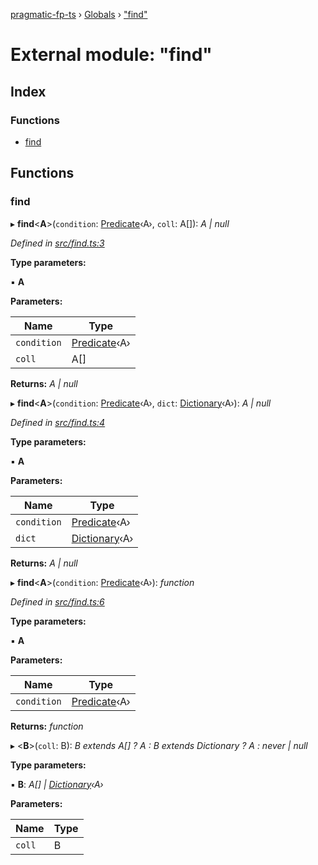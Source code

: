 [pragmatic-fp-ts](../README.md) › [Globals](../globals.md) › ["find"](_find_.md)

# External module: "find"

## Index

### Functions

* [find](_find_.md#find)

## Functions

###  find

▸ **find**<**A**>(`condition`: [Predicate](_types_.md#predicate)‹A›, `coll`: A[]): *A | null*

*Defined in [src/find.ts:3](https://github.com/hermann-p/pragmatic-fp-ts/blob/ce213e6/src/find.ts#L3)*

**Type parameters:**

▪ **A**

**Parameters:**

Name | Type |
------ | ------ |
`condition` | [Predicate](_types_.md#predicate)‹A› |
`coll` | A[] |

**Returns:** *A | null*

▸ **find**<**A**>(`condition`: [Predicate](_types_.md#predicate)‹A›, `dict`: [Dictionary](_types_.md#dictionary)‹A›): *A | null*

*Defined in [src/find.ts:4](https://github.com/hermann-p/pragmatic-fp-ts/blob/ce213e6/src/find.ts#L4)*

**Type parameters:**

▪ **A**

**Parameters:**

Name | Type |
------ | ------ |
`condition` | [Predicate](_types_.md#predicate)‹A› |
`dict` | [Dictionary](_types_.md#dictionary)‹A› |

**Returns:** *A | null*

▸ **find**<**A**>(`condition`: [Predicate](_types_.md#predicate)‹A›): *function*

*Defined in [src/find.ts:6](https://github.com/hermann-p/pragmatic-fp-ts/blob/ce213e6/src/find.ts#L6)*

**Type parameters:**

▪ **A**

**Parameters:**

Name | Type |
------ | ------ |
`condition` | [Predicate](_types_.md#predicate)‹A› |

**Returns:** *function*

▸ <**B**>(`coll`: B): *B extends A[] ? A : B extends Dictionary<A> ? A : never | null*

**Type parameters:**

▪ **B**: *A[] | [Dictionary](_types_.md#dictionary)‹A›*

**Parameters:**

Name | Type |
------ | ------ |
`coll` | B |
